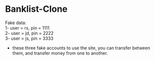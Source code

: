 # Banklist-Clone

Fake data:<br>
1- user = rs, pin = 1111<br>
2- user = jd, pin = 2222<br>
3- user = js, pin = 3333<br>

- these three fake accounts to use the site, you can transfer between them, and transfer money from one to another.
